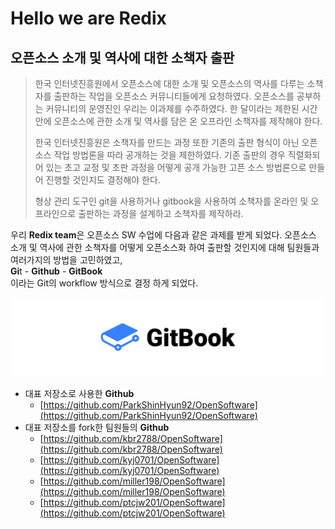 # Hello we are Redix

## 오픈소스 소개 및 역사에 대한 소책자 출판

> 한국 인터넷진흥원에서 오픈소스에 대한 소개 및 오픈소스의 역사를 다루는 소책자를 출판하는 작업을 오픈소스 커뮤니티들에게 요청하였다. 오픈소스를 공부하는 커뮤니티의 운영진인 우리는 이과제를 수주하였다. 한 달이라는 제한된 시간 안에 오픈소스에 관한 소개 및 역사를 담은 온 오프라인 소책자를 제작해야 한다.
>
> 한국 인터넷진흥원은 소책자를 만드는 과정 또한 기존의 출판 형식이 아닌 오픈소스 작업 방법론을 따라 공개하는 것을 제한하였다. 기존 출판의 경우 직렬화되어 있는 초고 교정 및 초판 과정을 어떻게 공개 가능한 고픈 소스 방법론으로 만들어 진행할 것인지도 결정해야 한다.
>
> 형상 관리 도구인 git을 사용하거나 gitbook을 사용하여 소책자를 온라인 및 오프라인으로 출판하는 과정을 설계하고 소책자를 제작하라.

우리 **Redix team**은 오픈소스 SW 수업에 다음과 같은 과제를 받게 되었다. 오픈소스 소개 및 역사에 관한 소책자를 어떻게 오픈소스화 하여 출판할 것인지에 대해 팀원들과 여러가지의 방법을 고민하였고,  
**Gi**t - **Github** - **GitBook**  
이라는 Git의 workflow 방식으로 결정 하게 되었다.



![](/assets/gitbook.png)

* 대표 저장소로 사용한 **Github**
  * [https://github.com/ParkShinHyun92/OpenSoftware](https://github.com/ParkShinHyun92/OpenSoftware)
* 대표 저장소를 fork한 팀원들의 **Github**
  * [https://github.com/kbr2788/OpenSoftware](https://github.com/kbr2788/OpenSoftware)
  * [https://github.com/kyj0701/OpenSoftware](https://github.com/kyj0701/OpenSoftware)
  * [https://github.com/miller198/OpenSoftware](https://github.com/miller198/OpenSoftware)
  * [https://github.com/ptcjw201/OpenSoftware](https://github.com/ptcjw201/OpenSoftware)



